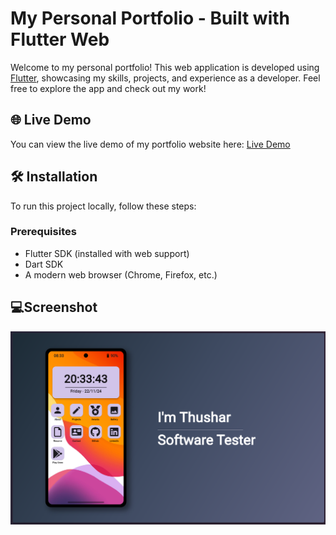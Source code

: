 # My Personal Portfolio - Built with Flutter Web

Welcome to my personal portfolio! This web application is developed using [Flutter](https://flutter.dev/), showcasing my skills, projects, and experience as a developer. Feel free to explore the app and check out my work!

## 🌐 Live Demo

You can view the live demo of my portfolio website here: [Live Demo](https://thushar-portfolio.netlify.app)

## 🛠️ Installation

To run this project locally, follow these steps:

### Prerequisites

- Flutter SDK (installed with web support)
- Dart SDK
- A modern web browser (Chrome, Firefox, etc.)

## 💻Screenshot
![Portfolio](screenshot/ss1.png)
